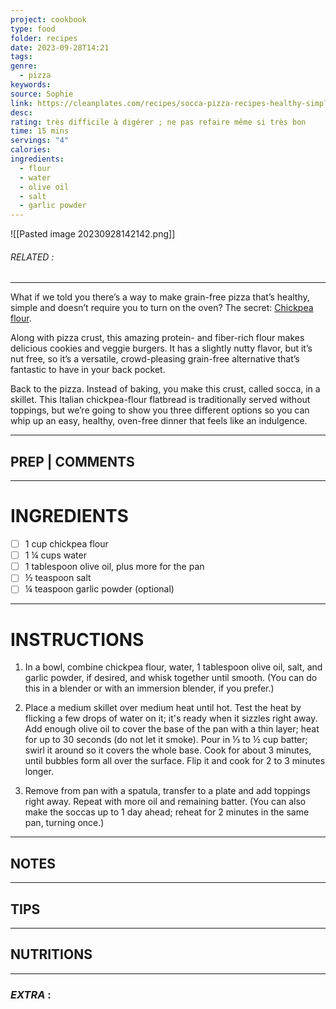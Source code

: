 ```yaml
---
project: cookbook
type: food
folder: recipes
date: 2023-09-28T14:21
tags: 
genre:
  - pizza
keywords: 
source: Sophie
link: https://cleanplates.com/recipes/socca-pizza-recipes-healthy-simple/?utm_medium=email
desc: 
rating: très difficile à digérer ; ne pas refaire même si très bon
time: 15 mins
servings: "4"
calories: 
ingredients:
  - flour
  - water
  - olive oil
  - salt
  - garlic powder
---
```


![[Pasted image 20230928142142.png]]
###### *RELATED* : 
---
What if we told you there’s a way to make grain-free pizza that’s healthy, simple and doesn’t require you to turn on the oven? The secret: [Chickpea flour](https://www.amazon.com/gp/product/B00GUGUET0/ref=as_li_qf_sp_asin_il_tl?ie=UTF8&tag=cleaplat-20&camp=1789&creative=9325&linkCode=as2&creativeASIN=B00GUGUET0&linkId=f23fb3d24be4a43ed98b3e09dac0aef4).

Along with pizza crust, this amazing protein- and fiber-rich flour makes delicious cookies and veggie burgers. It has a slightly nutty flavor, but it’s nut free, so it’s a versatile, crowd-pleasing grain-free alternative that’s fantastic to have in your back pocket.

Back to the pizza. Instead of baking, you make this crust, called socca, in a skillet. This Italian chickpea-flour flatbread is traditionally served without toppings, but we’re going to show you three different options so you can whip up an easy, healthy, oven-free dinner that feels like an indulgence.

---
## PREP | COMMENTS



---
# INGREDIENTS

- [ ] 1 cup chickpea flour
- [ ] 1 ¼ cups water
- [ ] 1 tablespoon olive oil, plus more for the pan
- [ ] ½ teaspoon salt
- [ ] ¼ teaspoon garlic powder (optional)

---
# INSTRUCTIONS

1. In a bowl, combine chickpea flour, water, 1 tablespoon olive oil, salt, and garlic powder, if desired, and whisk together until smooth. (You can do this in a blender or with an immersion blender, if you prefer.)
    
2. Place a medium skillet over medium heat until hot. Test the heat by flicking a few drops of water on it; it's ready when it sizzles right away. Add enough olive oil to cover the base of the pan with a thin layer; heat for up to 30 seconds (do not let it smoke). Pour in ⅓ to ½ cup batter; swirl it around so it covers the whole base. Cook for about 3 minutes, until bubbles form all over the surface. Flip it and cook for 2 to 3 minutes longer.
    
3. Remove from pan with a spatula, transfer to a plate and add toppings right away. Repeat with more oil and remaining batter. (You can also make the soccas up to 1 day ahead; reheat for 2 minutes in the same pan, turning once.)

---
## NOTES



---
## TIPS



---
## NUTRITIONS



---
### *EXTRA* :



